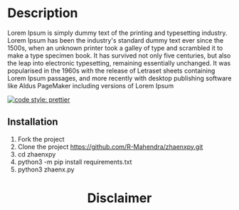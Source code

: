 # Description

Lorem Ipsum is simply dummy text of the printing and typesetting industry. Lorem Ipsum has been the industry's standard dummy text ever since the 1500s, when an unknown printer took a galley of type and scrambled it to make a type specimen book. It has survived not only five centuries, but also the leap into electronic typesetting, remaining essentially unchanged. It was popularised in the 1960s with the release of Letraset sheets containing Lorem Ipsum passages, and more recently with desktop publishing software like Aldus PageMaker including versions of Lorem Ipsum

[![code style: prettier](https://img.shields.io/badge/zhaenx_style-prettier-ff69b4.svg?style=flat-square)](https://github.com/prettier/prettier)

## Installation

1. Fork the project
2. Clone the project https://github.com/R-Mahendra/zhaenxpy.git
3. cd zhaenxpy
4. python3 -m pip install requirements.txt
5. python3 zhaenx.py

<h1 align="center">
  Disclaimer
</h1>
